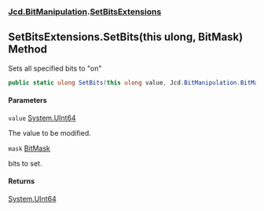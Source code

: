 ### [Jcd.BitManipulation](Jcd.BitManipulation.md 'Jcd.BitManipulation').[SetBitsExtensions](Jcd.BitManipulation.SetBitsExtensions.md 'Jcd.BitManipulation.SetBitsExtensions')

## SetBitsExtensions.SetBits(this ulong, BitMask) Method

Sets all specified bits to "on"

```csharp
public static ulong SetBits(this ulong value, Jcd.BitManipulation.BitMask mask);
```

#### Parameters

<a name='Jcd.BitManipulation.SetBitsExtensions.SetBits(thisulong,Jcd.BitManipulation.BitMask).value'></a>

`value` [System.UInt64](https://docs.microsoft.com/en-us/dotnet/api/System.UInt64 'System.UInt64')

The value to be modified.

<a name='Jcd.BitManipulation.SetBitsExtensions.SetBits(thisulong,Jcd.BitManipulation.BitMask).mask'></a>

`mask` [BitMask](Jcd.BitManipulation.BitMask.md 'Jcd.BitManipulation.BitMask')

bits to set.

#### Returns

[System.UInt64](https://docs.microsoft.com/en-us/dotnet/api/System.UInt64 'System.UInt64')
